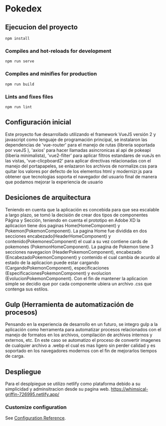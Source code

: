 # Pokedex
## Ejecucion del proyecto
```
npm install
```

### Compiles and hot-reloads for development
```
npm run serve
```

### Compiles and minifies for production
```
npm run build
```

### Lints and fixes files
```
npm run lint
```

## Configuración inicial
Este proyecto fue desarrollado utilizando el framework VueJS versión 2 y javascript como lenguaje de programación principal, se instalaron las dependencias 
de 'vue-router' para el manejo de rutas (libreria soportada por vueJS ), 'axios' para hacer llamadas asincronicas al api de pokeapi (liberia minimalista), 'vue2-filter' para aplicar filtros estandares de vueJs en las vistas, 'vue-clicpboard2' para aplicar  directivas relacionadas con el manejo del portapapeles, se enlazaron los archivos de normalize.css para quitar los valores por defecto de los elementos html y modernizr.js para obtener que tecnologias soporta el navegador del usuario final de manera que podamos mejorar la experiencia de usuario   

## Desiciones de arquitectura
Teniendo en cuenta que la aplicación es concebida para que sea escalable a largo plazo, se tomó la decisión de crear dos tipos de componentes Página y Sección, teniendo en cuenta el prototipo en Adobe XD la aplicacion tiene dos paginas Home(HomeComponent) y Pokemon(PokemonComponent). La pagina Home fue dividida en dos secciones encabezado(HeaderHomeComponent) y contenido(PokemonesComponent) el cual a su vez contiene cards de pokemones (PokemonHomeComponent). La pagina de Pokemon tiene 3 secciones navegacion (HeaderPokemonComponent), encabezado (EncabezadoPokemonComponent) y contenido el cual cambia de acurdo al estado de la aplicacion puede estar cargando  (CargandoPokemonComponent), especificaciones (EspecificacionesPokemonComponent) y evolucion (EvolucionPokemonComponent). 
Con el fin de mantener la aplicacion simple se decidio que por cada componente ubiera un archivo .css que contenga sus estilos. 

## Gulp (Herramienta de automatización de procesos)
Pensando en la experiencia de desarrollo en un futuro, se integro gulp a la aplicación como herramenta para automatizar procesos relacionados con el manejo de formatos en los archivos, compilación de archivos internos y externos, etc. En este caso se automatizo el proceso de convertir imagenes de cualquier archivo a .webp el cual es mas ligero sin perder calidad y es soportado en los navegadores modernos con el fin de mejorarlos tiempos de carga.  

## Despliegue
Para el desplpiegue se utilizo netlify como plataforma debido a su simplicidad y adminsitracion desde su pagina web.
https://whimsical-griffin-726995.netlify.app/



### Customize configuration
See [Configuration Reference](https://cli.vuejs.org/config/).

